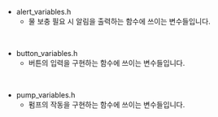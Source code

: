 + alert_variables.h
  + 물 보충 필요 시 알림을 출력하는 함수에 쓰이는 변수들입니다.

<br>

+ button_variables.h
  + 버튼의 입력을 구현하는 함수에 쓰이는 변수들입니다.
 
<br>

+ pump_variables.h
  + 펌프의 작동을 구현하는 함수에 쓰이는 변수들입니다.
